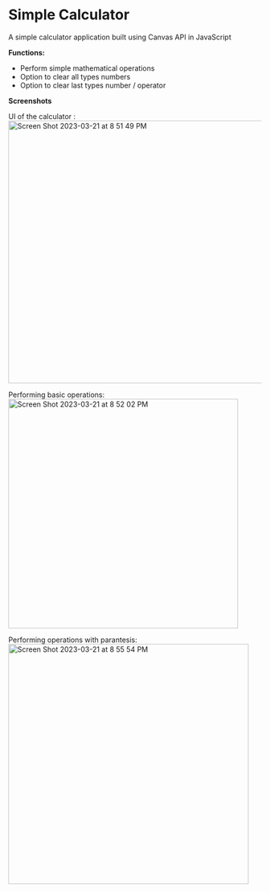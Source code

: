 # Simple Calculator
A simple calculator application built using Canvas API in JavaScript

**Functions:**

* Perform simple mathematical operations
* Option to clear all types numbers
* Option to clear last types number / operator

**Screenshots**

UI of the calculator :
<img width="523" alt="Screen Shot 2023-03-21 at 8 51 49 PM" src="https://user-images.githubusercontent.com/35915727/226775019-718d06b9-78e6-4f61-bc4c-4ea14907a9af.png">


Performing basic operations:
<img width="457" alt="Screen Shot 2023-03-21 at 8 52 02 PM" src="https://user-images.githubusercontent.com/35915727/226775053-03e99d7c-1dca-4e59-811e-c21ed5f35a07.png">

Performing operations with parantesis:
<img width="478" alt="Screen Shot 2023-03-21 at 8 55 54 PM" src="https://user-images.githubusercontent.com/35915727/226775092-a0ab4178-c293-4c1d-a940-061673efc61c.png">
